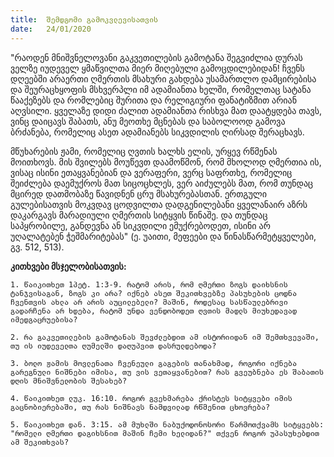 ```yaml
---
title:  შემდგომი გამოკვლევისათვის
date:   24/01/2020
---
```


"რაოდენ მნიშვნელოვანი გაკვეთილების გამოტანა შეგვიძლია დურას ველზე იუდეველ ყმაწვილთა მიერ მიღებული გამოცდილებიდან! ჩვენს დღეებში არაერთი ღმერთის მსახური გახდება უსამართლო დამცირებისა და შეურაცხყოფის მსხვერპლი იმ ადამიანთა ხელში, რომელთაც სატანა წააქეზებს და რომლებიც შურითა და რელიგიური ფანატიზმით არიან აღვსილი. ყველაზე დიდი ძალით ადამიანთა რისხვა მათ დაატყდება თავს, ვინც დაიცავს შაბათს, ანუ მეოთხე მცნებას და საბოლოოდ გამოვა ბრძანება, რომელიც ასეთ ადამიანებს სიკვდილის ღირსად შერაცხავს.

მწუხარების ჟამი, რომელიც ღვთის ხალხს ელის, ურყევ რწმენას მოითხოვს. მის შვილებს მოუწევთ დაამოწმონ, რომ მხოლოდ ღმერთია ის, ვისაც ისინი ეთაყვანებიან და ვერაფერი, ვერც საფრთხე, რომელიც შეიძლება დაემუქროს მათ სიცოცხლეს, ვერ აიძულებს მათ, რომ თუნდაც მცირედ დათმობაზე წავიდნენ ცრუ მსახურებასთან. ერთგული გულებისათვის მოკვდავ ცოდვილთა დადგენილებანი ყველანაირ აზრს დაკარგავს მარადიული ღმერთის სიტყვის წინაშე. და თუნდაც საპყრობილე, განდევნა ან სიკვდილი ემუქრებოდეთ, ისინი არ უღალატებენ ჭეშმარიტებას" (ე. უაითი, მეფეები და წინასწარმეტყველები, გვ. 512, 513).

**კითხვები მსჯელობისათვის:**

`1. წაიკითხეთ 1პეტ. 1:3-9. რატომ არის, რომ ღმერთი ზოგს დაიხსნის ტანჯვისაგან, ზოგს კი არა? იქნებ ასეთ შეკითხვებზე პასუხების ცოდნა ჩვენთვის ახლა არ არის აუცილებელი? მაშინ, როდესაც სასწაულებრივი გადარჩენა არ ხდება, რატომ უნდა ვენდობოდეთ ღვთის მადლს მიუხედავად იმედგაცრუებისა?`

`2. რა გაკვეთილების გამოტანას შევძლებდით ამ ისტორიიდან იმ შემთხვევაში, თუ ის იუდეველთა ღუმელში დაღუპვით დასრულდებოდა?`

`3. ბოლო ჟამის მოვლენათა ჩვენეული გაგების თანახმად, როგორი იქნება გარეგნული ნიშნები იმისა, თუ ვის ვეთაყვანებით? რას გვეუბნება ეს შაბათის დღის მნიშვნელობის შესახებ?`

`4. წაიკითხეთ ლუკ. 16:10. როგორ გვეხმარება ქრისტეს სიტყვები იმის გაცნობიერებაში, თუ რას ნიშნავს ნამდვილად რწმენით ცხოვრება?`

`5. წაიკითხეთ დან. 3:15. ამ მუხლში ნაბუქოდონოსორი წარმოთქვამს სიტყვებს: "რომელი ღმერთი დაგიხსნით მაშინ ჩემი ხელიდან?" თქვენ როგორ უპასუხებდით ამ შეკითხვას?`
